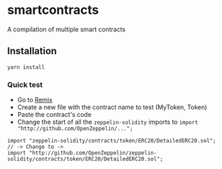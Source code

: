 # smartcontracts

A compilation of multiple smart contracts

## Installation

```
yarn install
```

### Quick test

- Go to [Remix](https://remix.ethereum.org/)
- Create a new file with the contract name to test (MyToken, Token)
- Paste the contract's code
- Change the start of all the `zeppelin-solidity` imports to `import "http://github.com/OpenZeppelin/...";`
```
import "zeppelin-solidity/contracts/token/ERC20/DetailedERC20.sol";
// -> Change to ->
import "http://github.com/OpenZeppelin/zeppelin-solidity/contracts/token/ERC20/DetailedERC20.sol";
```